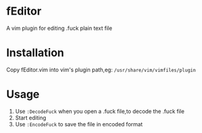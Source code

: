 # fEditor
A vim plugin for editing .fuck plain text file

# Installation
Copy fEditor.vim into vim's plugin path,eg: `/usr/share/vim/vimfiles/plugin`

# Usage
1. Use `:DecodeFuck` when you open a .fuck file,to decode the .fuck file
2. Start editing
3. Use `:EncodeFuck` to save the file in encoded format
